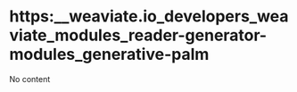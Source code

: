 # https:\_\_weaviate.io_developers_weaviate_modules_reader-generator-modules_generative-palm

No content
